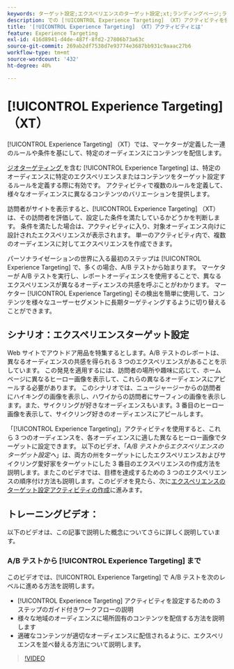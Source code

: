 ```yaml
---
keywords: ターゲット設定;エクスペリエンスのターゲット設定;xt;ランディングページ;ランディングページキャンペーン
description: での [!UICONTROL Experience Targeting] （XT）アクティビティを使用して、マーケターが定義した一連のルールや条件に基づいて  [!DNL Adobe Target]  特定のオーディエンスにコンテンツを配信する方法を説明します。
title: '[!UICONTROL Experience Targeting] （XT）アクティビティとは'
feature: Experience Targeting
exl-id: 416d8941-d4de-487f-8fd2-27806b73a63c
source-git-commit: 269ab2df7538d7e93774e3687bb931c9aaac27b6
workflow-type: tm+mt
source-wordcount: '432'
ht-degree: 40%

---
```


# [!UICONTROL Experience Targeting] （XT）

[!UICONTROL Experience Targeting] （XT）では、マーケターが定義した一連のルールや条件を基にして、特定のオーディエンスにコンテンツを配信します。

[ ジオターゲティング ](/help/main/c-target/c-audiences/c-target-rules/geo.md) を含む [!UICONTROL Experience Targeting] は、特定のオーディエンスに特定のエクスペリエンスまたはコンテンツをターゲット設定するルールを定義する際に有効です。 アクティビティで複数のルールを定義して、様々なオーディエンスに異なるコンテンツのバリエーションを提供します。

訪問者がサイトを表示すると、[!UICONTROL Experience Targeting] （XT）は、その訪問者を評価して、設定した条件を満たしているかどうかを判断します。 条件を満たした場合は、アクティビティに入り、対象オーディエンス向けに設計されたエクスペリエンスが表示されます。 単一のアクティビティ内で、複数のオーディエンスに対してエクスペリエンスを作成できます。

パーソナライゼーションの世界に入る最初のステップは [!UICONTROL Experience Targeting] で、多くの場合、A/B テストから始まります。 マーケターが A/B テストを実行し、レポートオーディエンスを使用することで、異なるエクスペリエンスが異なるオーディエンスの共感を呼ぶことがわかります。 マーケター [!UICONTROL Experience Targeting] その検出を簡単に使用して、コンテンツを様々なユーザーセグメントに長期ターゲティングするように切り替えることができます。

## シナリオ：エクスペリエンスターゲット設定

Web サイトでアウトドア用品を特集するとします。A/B テストのレポートは、異なるオーディエンスの共感を得られる 3 つのエクスペリエンスがあることを示しています。 この発見を適用するには、訪問者の場所や趣味に応じて、ホームページに異なるヒーロー画像を表示して、これらの異なるオーディエンスにアピールする必要があります。 このシナリオでは、ニュージャージーからの訪問者にハイキングの画像を表示し、ハワイからの訪問者にサーフィンの画像を表示します。また、サイクリングが好きなオーディエンスもいます。3 番目のヒーロー画像を表示して、サイクリング好きのオーディエンスにアピールします。

「[!UICONTROL Experience Targeting]」アクティビティを使用すると、これら 3 つのオーディエンスを、各オーディエンスに適した異なるヒーロー画像でターゲットに設定できます。 以下のビデオ、「*A/B テストからエクスペリエンスのターゲット設定へ*」は、両方の州をターゲットにしたエクスペリエンスおよびサイクリング愛好家をターゲットにした 3 番目のエクスペリエンスの作成方法を説明します。またこのビデオでは、目標を達成するための 3 つのエクスペリエンスの順序付け方法も説明します。このビデオを見たら、次に[エクスペリエンスのターゲット設定アクティビティの作成](/help/main/c-activities/t-experience-target/t-xt-create/xt-create.md)に進みます。

## トレーニングビデオ：

以下のビデオは、この記事で説明した概念についてさらに詳しく説明しています。

### A/B テストから [!UICONTROL Experience Targeting] まで

このビデオでは、[!UICONTROL Experience Targeting] で A/B テストを次のレベルに進める方法を説明します。

* [!UICONTROL Experience Targeting] アクティビティを設定するための 3 ステップのガイド付きワークフローの説明
* 様々な地域のオーディエンスに場所固有のコンテンツを配信する方法を説明します
* 適確なコンテンツが適切なオーディエンスに配信されるように、エクスペリエンスを並べ替える方法について説明します。

>[!VIDEO](https://video.tv.adobe.com/v/38305?captions=jpn)
